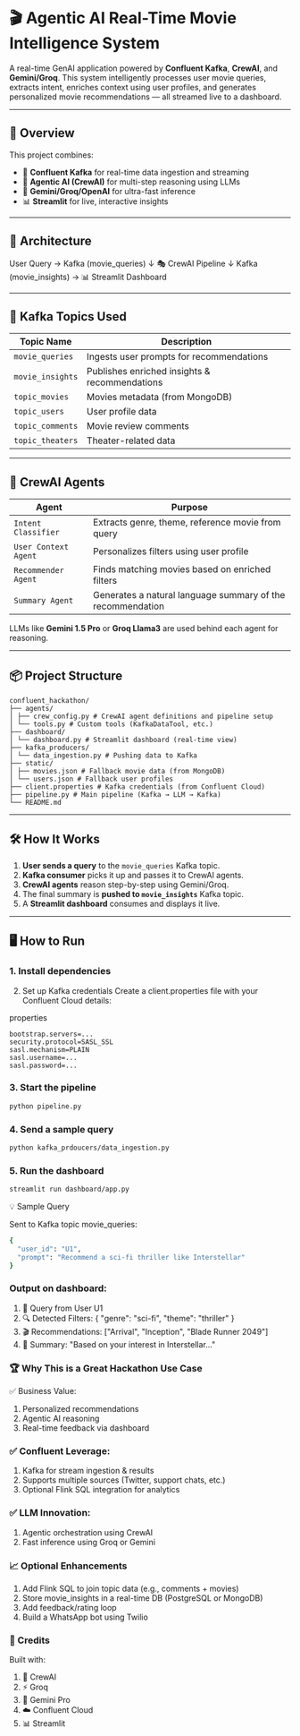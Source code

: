 # 🎬 Agentic AI Real-Time Movie Intelligence System

A real-time GenAI application powered by **Confluent Kafka**, **CrewAI**, and **Gemini/Groq**. This system intelligently processes user movie queries, extracts intent, enriches context using user profiles, and generates personalized movie recommendations — all streamed live to a dashboard.

---

## 🚀 Overview

This project combines:
- 🔌 **Confluent Kafka** for real-time data ingestion and streaming
- 🧠 **Agentic AI (CrewAI)** for multi-step reasoning using LLMs
- 🤖 **Gemini/Groq/OpenAI** for ultra-fast inference
- 📊 **Streamlit** for live, interactive insights

---

## 🧠 Architecture

User Query → Kafka (movie_queries)
↓
🎭 CrewAI Pipeline
↓
Kafka (movie_insights) → 📊 Streamlit Dashboard


---

## 🧩 Kafka Topics Used

| Topic Name         | Description                                   |
|--------------------|-----------------------------------------------|
| `movie_queries`     | Ingests user prompts for recommendations     |
| `movie_insights`    | Publishes enriched insights & recommendations |
| `topic_movies`      | Movies metadata (from MongoDB)               |
| `topic_users`       | User profile data                            |
| `topic_comments`    | Movie review comments                        |
| `topic_theaters`    | Theater-related data                         |

---

## 🤖 CrewAI Agents

| Agent                  | Purpose                                                  |
|------------------------|----------------------------------------------------------|
| `Intent Classifier`    | Extracts genre, theme, reference movie from query        |
| `User Context Agent`   | Personalizes filters using user profile                  |
| `Recommender Agent`    | Finds matching movies based on enriched filters          |
| `Summary Agent`        | Generates a natural language summary of the recommendation |

LLMs like **Gemini 1.5 Pro** or **Groq Llama3** are used behind each agent for reasoning.

---

## 📦 Project Structure

```
confluent_hackathon/
├── agents/
│ ├── crew_config.py # CrewAI agent definitions and pipeline setup
│ └── tools.py # Custom tools (KafkaDataTool, etc.)
├── dashboard/
│ └── dashboard.py # Streamlit dashboard (real-time view)
├── kafka_producers/
│ └── data_ingestion.py # Pushing data to Kafka
├── static/
│ ├── movies.json # Fallback movie data (from MongoDB)
│ └── users.json # Fallback user profiles
├── client.properties # Kafka credentials (from Confluent Cloud)
├── pipeline.py # Main pipeline (Kafka → LLM → Kafka)
└── README.md
```

---

## 🛠️ How It Works

1. **User sends a query** to the `movie_queries` Kafka topic.
2. **Kafka consumer** picks it up and passes it to CrewAI agents.
3. **CrewAI agents** reason step-by-step using Gemini/Groq.
4. The final summary is **pushed to `movie_insights`** Kafka topic.
5. A **Streamlit dashboard** consumes and displays it live.

---

## 🖥️ How to Run

### 1. Install dependencies


2. Set up Kafka credentials
Create a client.properties file with your Confluent Cloud details:

properties
```
bootstrap.servers=...
security.protocol=SASL_SSL
sasl.mechanism=PLAIN
sasl.username=...
sasl.password=...
```

### 3. Start the pipeline
```bash
python pipeline.py
```
### 4. Send a sample query

```bash
python kafka_prdoucers/data_ingestion.py
```

### 5. Run the dashboard
```bash
streamlit run dashboard/app.py
```

💡 Sample Query

Sent to Kafka topic movie_queries:

```bash
{
  "user_id": "U1",
  "prompt": "Recommend a sci-fi thriller like Interstellar"
}
```

### Output on dashboard:

1. 🎯 Query from User U1
2. 🔍 Detected Filters: { "genre": "sci-fi", "theme": "thriller" }
3. 🎬 Recommendations: ["Arrival", "Inception", "Blade Runner 2049"]
4. 🧠 Summary: "Based on your interest in Interstellar..."

### 🏆 Why This is a Great Hackathon Use Case
✅ Business Value:

1. Personalized recommendations
2. Agentic AI reasoning
3. Real-time feedback via dashboard

### ✅ Confluent Leverage:

1. Kafka for stream ingestion & results
2. Supports multiple sources (Twitter, support chats, etc.)
3. Optional Flink SQL integration for analytics

### ✅ LLM Innovation:

1. Agentic orchestration using CrewAI
2. Fast inference using Groq or Gemini

### 📈 Optional Enhancements
1. Add Flink SQL to join topic data (e.g., comments + movies)
2. Store movie_insights in a real-time DB (PostgreSQL or MongoDB)
3. Add feedback/rating loop
4. Build a WhatsApp bot using Twilio

### 🙌 Credits
Built with:

1. 🧠 CrewAI
2. ⚡ Groq
3. 🤖 Gemini Pro
4. ☁️ Confluent Cloud
5. 📊 Streamlit
